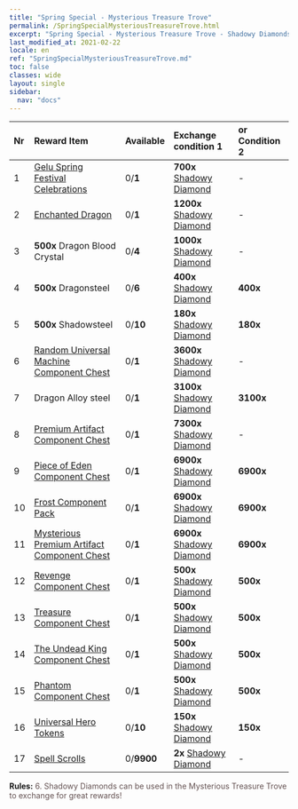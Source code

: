 ```yaml
---
title: "Spring Special - Mysterious Treasure Trove"
permalink: /SpringSpecialMysteriousTreasureTrove.html
excerpt: "Spring Special - Mysterious Treasure Trove - Shadowy Diamonds can be used in the Mysterious Treasure Trove to exchange for great rewards!."
last_modified_at: 2021-02-22
locale: en
ref: "SpringSpecialMysteriousTreasureTrove.md"
toc: false
classes: wide
layout: single
sidebar:
  nav: "docs"
---
```


  | Nr | Reward Item  |   Available  | Exchange condition 1 | or Condition 2 | 
  |:---|:-------------|:-------------|:---------------------|:---------------| 
  | 1 | [Gelu Spring Festival Celebrations](/Items/con_1033/) | 0/**1** |  **700x** [Shadowy Diamond](/Items/con_1228/) | - | 
  | 2 | [Enchanted Dragon](/Items/con_1412/) | 0/**1** |  **1200x** [Shadowy Diamond](/Items/con_1228/) | - | 
  | 3 |  **500x** Dragon Blood Crystal | 0/**4** |  **1000x** [Shadowy Diamond](/Items/con_1228/) | - | 
  | 4 |  **500x** Dragonsteel | 0/**6** |  **400x** [Shadowy Diamond](/Items/con_1228/) |  **400x**  <i class="fas fa-gem"/> | 
  | 5 |  **500x** Shadowsteel | 0/**10** |  **180x** [Shadowy Diamond](/Items/con_1228/) |  **180x**  <i class="fas fa-gem"/> | 
  | 6 | [Random Universal Machine Component Chest](/Items/con_1170/) | 0/**1** |  **3600x** [Shadowy Diamond](/Items/con_1228/) | - | 
  | 7 | Dragon Alloy steel | 0/**1** |  **3100x** [Shadowy Diamond](/Items/con_1228/) |  **3100x**  <i class="fas fa-gem"/> | 
  | 8 | [Premium Artifact Component Chest](/Items/con_616/) | 0/**1** |  **7300x** [Shadowy Diamond](/Items/con_1228/) | - | 
  | 9 | [Piece of Eden Component Chest](/Items/con_227/) | 0/**1** |  **6900x** [Shadowy Diamond](/Items/con_1228/) |  **6900x**  <i class="fas fa-gem"/> | 
  | 10 | [Frost Component Pack](/Items/con_516/) | 0/**1** |  **6900x** [Shadowy Diamond](/Items/con_1228/) |  **6900x**  <i class="fas fa-gem"/> | 
  | 11 | [Mysterious Premium Artifact Component Chest](/Items/con_1185/) | 0/**1** |  **6900x** [Shadowy Diamond](/Items/con_1228/) |  **6900x**  <i class="fas fa-gem"/> | 
  | 12 | [Revenge Component Chest](/Items/con_338/) | 0/**1** |  **500x** [Shadowy Diamond](/Items/con_1228/) |  **500x**  <i class="fas fa-gem"/> | 
  | 13 | [Treasure Component Chest](/Items/con_300/) | 0/**1** |  **500x** [Shadowy Diamond](/Items/con_1228/) |  **500x**  <i class="fas fa-gem"/> | 
  | 14 | [The Undead King Component Chest](/Items/con_145/) | 0/**1** |  **500x** [Shadowy Diamond](/Items/con_1228/) |  **500x**  <i class="fas fa-gem"/> | 
  | 15 | [Phantom Component Chest](/Items/con_81/) | 0/**1** |  **500x** [Shadowy Diamond](/Items/con_1228/) |  **500x**  <i class="fas fa-gem"/> | 
  | 16 | [Universal Hero Tokens](/Items/her_87/) | 0/**10** |  **150x** [Shadowy Diamond](/Items/con_1228/) |  **150x**  <i class="fas fa-gem"/> | 
  | 17 | [Spell Scrolls](/Items/con_517/) | 0/**9900** |  **2x** [Shadowy Diamond](/Items/con_1228/) | - | 


 **Rules:** <span style="color: #645252">6. Shadowy Diamonds can be used in the Mysterious Treasure Trove to exchange for great rewards! </span><br/>

